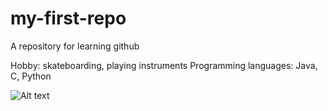 # my-first-repo
A repository for learning github

Hobby: skateboarding, playing instruments
Programming languages: Java, C, Python

![Alt text](https://www.nasa.gov/wp-content/uploads/2023/03/pillars_of_creation.jpg)
